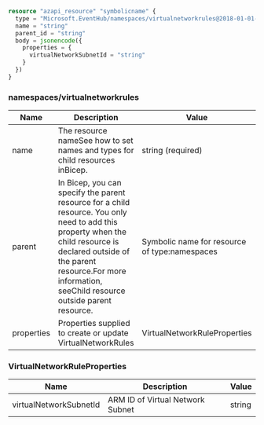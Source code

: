 ```terraform
resource "azapi_resource" "symbolicname" {
  type = "Microsoft.EventHub/namespaces/virtualnetworkrules@2018-01-01-preview"
  name = "string"
  parent_id = "string"
  body = jsonencode({
    properties = {
      virtualNetworkSubnetId = "string"
    }
  })
}

```

### namespaces/virtualnetworkrules

| Name | Description | Value |
|-|-|-|
| name | The resource nameSee how to set names and types for child resources inBicep. | string (required) |
| parent | In Bicep, you can specify the parent resource for a child resource. You only need to add this property when the child resource is declared outside of the parent resource.For more information, seeChild resource outside parent resource. | Symbolic name for resource of type:namespaces |
| properties | Properties supplied to create or update VirtualNetworkRules | VirtualNetworkRuleProperties |


### VirtualNetworkRuleProperties

| Name | Description | Value |
|-|-|-|
| virtualNetworkSubnetId | ARM ID of Virtual Network Subnet | string |



